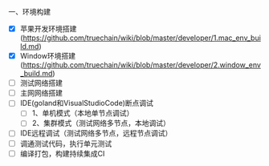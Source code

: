 一、环境构建
- [x] 苹果开发环境搭建(https://github.com/truechain/wiki/blob/master/developer/1.mac_env_build.md) 
- [x] Window环境搭建(https://github.com/truechain/wiki/blob/master/developer/2.window_env_build.md) 
- [ ] 测试网络搭建
- [ ] 主网网络搭建
- [ ] IDE(goland和VisualStudioCode)断点调试
   - [ ] 1、单机模式（本地单节点调试）
   - [ ] 2、集群模式（测试网络多节点，本地调试）
- [ ] IDE远程调试（测试网络多节点，远程节点调试）
- [ ] 调通测试代码，执行单元测试
- [ ] 编译打包，构建持续集成CI
